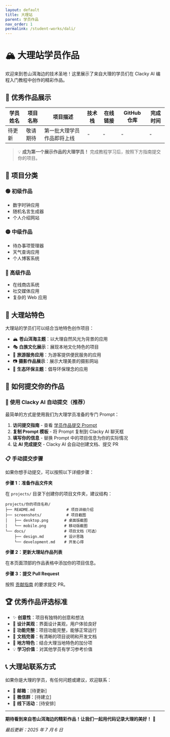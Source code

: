 ```yaml
---
layout: default
title: 大理站
parent: 学员作品
nav_order: 1
permalink: /student-works/dali/
---
```


# 🏔️ 大理站学员作品

欢迎来到苍山洱海边的技术圣地！这里展示了来自大理的学员们在 Clacky AI 编程入门教程中创作的精彩作品。

## 🌟 优秀作品展示

| 学员姓名 | 项目名称 | 项目描述                   | 技术栈 | 在线链接 | GitHub 仓库 | 完成时间 |
| -------- | -------- | -------------------------- | ------ | -------- | ----------- | -------- |
| 待更新   | 敬请期待 | 第一批大理学员作品即将上线 | -      | -        | -           | -        |

> 💡 **成为第一个展示作品的大理学员！** 完成教程学习后，按照下方指南提交你的项目。

## 📂 项目分类

### 🟢 初级作品

- 数字时钟应用
- 随机名言生成器
- 个人介绍网站

### 🟡 中级作品

- 待办事项管理器
- 天气查询应用
- 个人博客系统

### 🔴 高级作品

- 在线商店系统
- 社交媒体应用
- 复杂的 Web 应用

## 🎯 大理站特色

大理站的学员们可以结合当地特色创作项目：

- 🏔️ **苍山洱海主题**：以大理自然风光为背景的应用
- 🎭 **白族文化展示**：展现本地文化特色的项目
- 🌸 **旅游服务应用**：为游客提供便民服务的应用
- 📷 **摄影作品展示**：展示大理美景的摄影网站
- 🍃 **生态环保主题**：倡导环保理念的应用

## 📝 如何提交你的作品

### 🚀 使用 Clacky AI 自动提交（推荐）

最简单的方式是使用我们为大理学员准备的专门 Prompt：

1. **访问提交指南** - 查看 [学员作品提交 Prompt](submit-guide.md)
2. **复制 Prompt 模板** - 将 Prompt 复制到 Clacky AI 聊天框
3. **填写你的信息** - 替换 Prompt 中的项目信息为你的实际情况
4. **让 AI 完成提交** - Clacky AI 会自动创建文档、提交 PR

### 📋 手动提交步骤

如果你想手动提交，可以按照以下详细步骤：

**步骤 1：准备作品文件夹**

在 `projects/` 目录下创建你的项目文件夹，建议结构：

```
projects/你的项目名称/
├── README.md              # 项目详细介绍
├── screenshots/           # 项目截图
│   ├── desktop.png       # 桌面版截图
│   └── mobile.png        # 移动版截图
└── docs/                 # 项目文档（可选）
    ├── design.md         # 设计思路
    └── development.md    # 开发心得
```

**步骤 2：更新大理站作品列表**

在本页面顶部的作品表格中添加你的项目信息。

**步骤 3：提交 Pull Request**

按照 [贡献指南](../CONTRIBUTING.md) 的要求提交 PR。

## 🏆 优秀作品评选标准

- ✨ **创意性**：项目有独特的创意和想法
- 🎨 **设计美观**：界面设计美观，用户体验良好
- 🔧 **功能完整**：项目功能完整，能够正常运行
- 📖 **文档完善**：有清晰的项目说明和开发文档
- 🌟 **地方特色**：结合大理当地特色的加分项
- 💡 **学习价值**：对其他学员有学习参考价值

## 📞 大理站联系方式

如果你是大理的学员，有任何问题或建议，欢迎联系：

- 📧 **邮箱**：[待更新]
- 💬 **微信群**：[待建立]
- 🏢 **线下活动**：[待安排]

---

**期待看到来自苍山洱海边的精彩作品！让我们一起用代码记录大理的美好！** 🌸

_最后更新：2025 年 7 月 6 日_
